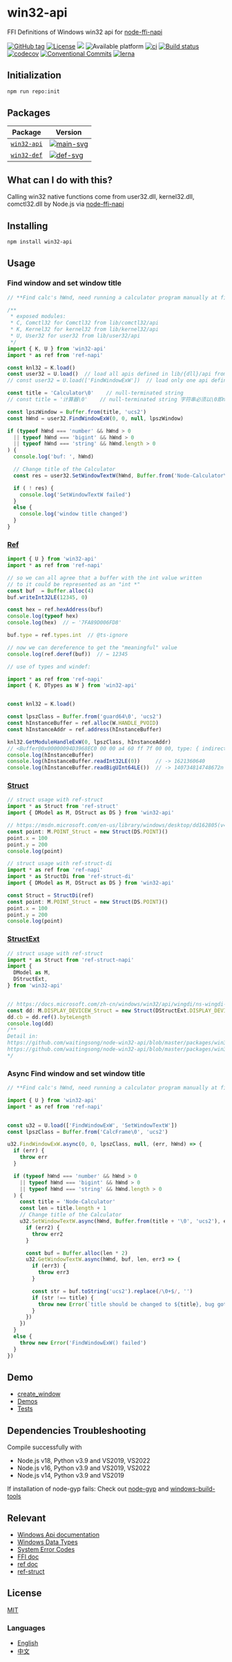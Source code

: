 # win32-api

FFI Definitions of Windows win32 api for [node-ffi-napi]

[![GitHub tag](https://img.shields.io/github/tag/waitingsong/node-win32-api.svg)]()
[![License](https://img.shields.io/badge/license-MIT-blue.svg)](https://opensource.org/licenses/MIT)
![](https://img.shields.io/badge/lang-TypeScript-blue.svg)
![Available platform](https://img.shields.io/badge/platform-win32-blue.svg)
[![ci](https://github.com/waitingsong/node-win32-api/workflows/ci-win/badge.svg)](https://github.com/waitingsong/node-win32-api/actions?query=workflow%3A%22ci-win%22)
[![Build status](https://ci.appveyor.com/api/projects/status/nrivtykm5uf84fbl/branch/master?svg=true)](https://ci.appveyor.com/project/waitingsong/node-win32-api/branch/master)
[![codecov](https://codecov.io/gh/waitingsong/node-win32-api/branch/master/graph/badge.svg?token=WXbZvnAaYO)](https://codecov.io/gh/waitingsong/node-win32-api)
[![Conventional Commits](https://img.shields.io/badge/Conventional%20Commits-1.0.0-yellow.svg)](https://conventionalcommits.org)
[![lerna](https://img.shields.io/badge/maintained%20with-lerna-cc00ff.svg)](https://lernajs.io/)


## Initialization

```sh
npm run repo:init
```

## Packages

| Package       | Version                |
| ------------- | ---------------------- |
| [`win32-api`] | [![main-svg]][main-ch] |
| [`win32-def`] | [![def-svg]][def-ch]   |


## What can I do with this?
Calling win32 native functions come from user32.dll, kernel32.dll, comctl32.dll by Node.js via [node-ffi-napi]


## Installing
```sh
npm install win32-api
```


## Usage

### Find window and set window title
```ts
// **Find calc's hWnd, need running a calculator program manually at first**

/**
 * exposed modules:
 * C, Comctl32 for Comctl32 from lib/comctl32/api
 * K, Kernel32 for kernel32 from lib/kernel32/api
 * U, User32 for user32 from lib/user32/api
 */
import { K, U } from 'win32-api'
import * as ref from 'ref-napi'

const knl32 = K.load()
const user32 = U.load()  // load all apis defined in lib/{dll}/api from user32.dll
// const user32 = U.load(['FindWindowExW'])  // load only one api defined in lib/{dll}/api from user32.dll

const title = 'Calculator\0'    // null-terminated string
// const title = '计算器\0'    // null-terminated string 字符串必须以\0即null结尾!

const lpszWindow = Buffer.from(title, 'ucs2')
const hWnd = user32.FindWindowExW(0, 0, null, lpszWindow)

if (typeof hWnd === 'number' && hWnd > 0
  || typeof hWnd === 'bigint' && hWnd > 0
  || typeof hWnd === 'string' && hWnd.length > 0
) {
  console.log('buf: ', hWnd)

  // Change title of the Calculator
  const res = user32.SetWindowTextW(hWnd, Buffer.from('Node-Calculator\0', 'ucs2'))

  if ( ! res) {
    console.log('SetWindowTextW failed')
  }
  else {
    console.log('window title changed')
  }
}
```

### [Ref](https://www.npmjs.com/package/ref-napi)
```ts
import { U } from 'win32-api'
import * as ref from 'ref-napi'

// so we can all agree that a buffer with the int value written
// to it could be represented as an "int *"
const buf  = Buffer.alloc(4)
buf.writeInt32LE(12345, 0)

const hex = ref.hexAddress(buf)
console.log(typeof hex)
console.log(hex)  // ← '7FA89D006FD8'

buf.type = ref.types.int  // @ts-ignore

// now we can dereference to get the "meaningful" value
console.log(ref.deref(buf))  // ← 12345
```

```ts
// use of types and windef:

import * as ref from 'ref-napi'
import { K, DTypes as W } from 'win32-api'


const knl32 = K.load()

const lpszClass = Buffer.from('guard64\0', 'ucs2')
const hInstanceBuffer = ref.alloc(W.HANDLE_PVOID)
const hInstanceAddr = ref.address(hInstanceBuffer)

knl32.GetModuleHandleExW(0, lpszClass, hInstanceAddr)
// <Buffer@0x00000094D3968EC0 00 00 a4 60 ff 7f 00 00, type: { indirection: 2, name: 'uint64*' }>
console.log(hInstanceBuffer)
console.log(hInstanceBuffer.readInt32LE(0))     // -> 1621360640           (60A40000)
console.log(hInstanceBuffer.readBigUInt64LE())  // -> 140734814748672n (7FFF60A40000)
```

### [Struct](https://www.npmjs.com/package/ref-struct)
```ts
// struct usage with ref-struct
import * as Struct from 'ref-struct'
import { DModel as M, DStruct as DS } from 'win32-api'

// https://msdn.microsoft.com/en-us/library/windows/desktop/dd162805(v=vs.85).aspx
const point: M.POINT_Struct = new Struct(DS.POINT)()
point.x = 100
point.y = 200
console.log(point)

// struct usage with ref-struct-di
import * as ref from 'ref-napi'
import * as StructDi from 'ref-struct-di'
import { DModel as M, DStruct as DS } from 'win32-api'

const Struct = StructDi(ref)
const point: M.POINT_Struct = new Struct(DS.POINT)()
point.x = 100
point.y = 200
console.log(point)
```

### [StructExt](https://github.com/waitingsong/node-win32-api/blob/master/packages/win32-api/src/data-struct-ext/)
```ts
// struct usage with ref-struct
import * as Struct from 'ref-struct-napi'
import {
  DModel as M,
  DStructExt,
} from 'win32-api'


// https://docs.microsoft.com/zh-cn/windows/win32/api/wingdi/ns-wingdi-display_devicew 
const dd: M.DISPLAY_DEVICEW_Struct = new Struct(DStructExt.DISPLAY_DEVICEW)()
dd.cb = dd.ref().byteLength
console.log(dd)
/**
Detail in:
https://github.com/waitingsong/node-win32-api/blob/master/packages/win32-api/src/data-struct-ext/wingdi.h.ts
https://github.com/waitingsong/node-win32-api/blob/master/packages/win32-api/test/user32/60_EnumDisplayDevicesW.test.ts
*/
```

### Async Find window and set window title
```ts
// **Find calc's hWnd, need running a calculator program manually at first**

import { U } from 'win32-api'
import * as ref from 'ref-napi'


const u32 = U.load(['FindWindowExW', 'SetWindowTextW'])
const lpszClass = Buffer.from('CalcFrame\0', 'ucs2')

u32.FindWindowExW.async(0, 0, lpszClass, null, (err, hWnd) => {
  if (err) {
    throw err
  }

  if (typeof hWnd === 'number' && hWnd > 0
    || typeof hWnd === 'bigint' && hWnd > 0
    || typeof hWnd === 'string' && hWnd.length > 0
  ) {
    const title = 'Node-Calculator'
    const len = title.length + 1
    // Change title of the Calculator
    u32.SetWindowTextW.async(hWnd, Buffer.from(title + '\0', 'ucs2'), err2 => {
      if (err2) {
        throw err2
      }

      const buf = Buffer.alloc(len * 2)
      u32.GetWindowTextW.async(hWnd, buf, len, err3 => {
        if (err3) {
          throw err3
        }

        const str = buf.toString('ucs2').replace(/\0+$/, '')
        if (str !== title) {
          throw new Error(`title should be changed to ${title}, bug got ${str}`)
        }
      })
    })
  }
  else {
    throw new Error('FindWindowExW() failed')
  }
})
```


## Demo
- [create_window](https://github.com/waitingsong/node-win32-api/blob/master/packages/win32-api/demo/create_window.ts)
- [Demos](https://github.com/waitingsong/node-win32-api/blob/master/packages/win32-api/demo)
- [Tests](https://github.com/waitingsong/node-win32-api/blob/master/packages/win32-api/test)


## Dependencies Troubleshooting

Compile successfully with
  - Node.js v18, Python v3.9 and VS2019, VS2022
  - Node.js v16, Python v3.9 and VS2019, VS2022
  - Node.js v14, Python v3.9 and VS2019

If installation of node-gyp fails:
Check out [node-gyp] and [windows-build-tools]


## Relevant
- [Windows Api documentation](https://msdn.microsoft.com/en-us/library/windows/desktop/ff468919%28v=vs.85%29.aspx)
- [Windows Data Types](https://msdn.microsoft.com/en-us/library/windows/desktop/aa383751#DWORD)
- [System Error Codes](https://msdn.microsoft.com/en-us/library/windows/desktop/ms681381%28v=vs.85%29.aspx)
- [FFI doc](https://github.com/node-ffi/node-ffi/wiki/Node-FFI-Tutorial)
- [ref doc](https://tootallnate.github.io/ref/)
- [ref-struct](https://github.com/TooTallNate/ref-struct)


## License
[MIT](LICENSE)


### Languages
- [English](README.md)
- [中文](README.zh-CN.md)


[node-gyp]: https://github.com/nodejs/node-gyp
[windows-build-tools]: https://github.com/felixrieseberg/windows-build-tools
[node-ffi-napi]: https://github.com/node-ffi-napi/node-ffi-napi
[node-ffi]: https://github.com/node-ffi/node-ffi

[`win32-api`]: https://github.com/waitingsong/node-win32-api/tree/master/packages/win32-api
[main-svg]: https://img.shields.io/npm/v/win32-api.svg?maxAge=86400
[main-ch]: https://github.com/waitingsong/node-win32-api/tree/master/packages/win32-api/CHANGELOG.md
[main-d-svg]: https://david-dm.org/waitingsong/node-win32-api.svg?path=packages/win32-api
[main-d-link]: https://david-dm.org/waitingsong/node-win32-api.svg?path=packages/win32-api
[main-dd-svg]: https://david-dm.org/waitingsong/node-win32-api/dev-status.svg?path=packages/win32-api
[main-dd-link]: https://david-dm.org/waitingsong/node-win32-api?path=packages/win32-api#info=devDependencies

[`win32-def`]: https://github.com/waitingsong/node-win32-api/tree/master/packages/win32-def
[def-svg]: https://img.shields.io/npm/v/win32-def.svg?maxAge=86400
[def-ch]: https://github.com/waitingsong/node-win32-api/tree/master/packages/win32-def/CHANGELOG.md
[def-d-svg]: https://david-dm.org/waitingsong/node-win32-api.svg?path=packages/win32-def
[def-d-link]: https://david-dm.org/waitingsong/node-win32-api.svg?path=packages/win32-def
[def-dd-svg]: https://david-dm.org/waitingsong/node-win32-api/dev-status.svg?path=packages/win32-def
[def-dd-link]: https://david-dm.org/waitingsong/node-win32-api?path=packages/win32-def#info=devDependencies

